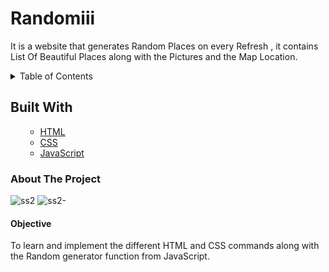 # Randomiii
It is a website that generates Random Places on every Refresh , it contains List Of Beautiful Places along with the Pictures and the Map Location.


<!-- TABLE OF CONTENTS -->

<details>
  <summary>Table of Contents</summary>
  <ol>
    <ul>
      <li><a href="#about-the-project">About The Project</a></li>
        <li><a href="#built-with">Built With</a></li>
      <li><a href="#Objective">Objective</a></li>
      </ul>
  </ol>
</details>

<!-- Built with -->
## Built With
<ol>
    <ul>
      <li><a href="#">HTML</a></li>
       <li><a href="#">CSS</a></li>
      <li><a href="#">JavaScript</a></li>
      </ul>
  </ol>

<!-- ABOUT THE PROJECT -->
### About The Project
![ss2](https://user-images.githubusercontent.com/60666490/139693803-4500f574-fea0-44d4-9f70-9f852f6b3071.jpg)
![ss2-](https://user-images.githubusercontent.com/60666490/139695617-59db2663-735d-4b53-a22a-4958a1e810ca.png)

#### Objective
To learn and implement the different HTML and CSS commands along with the Random generator function from JavaScript.
